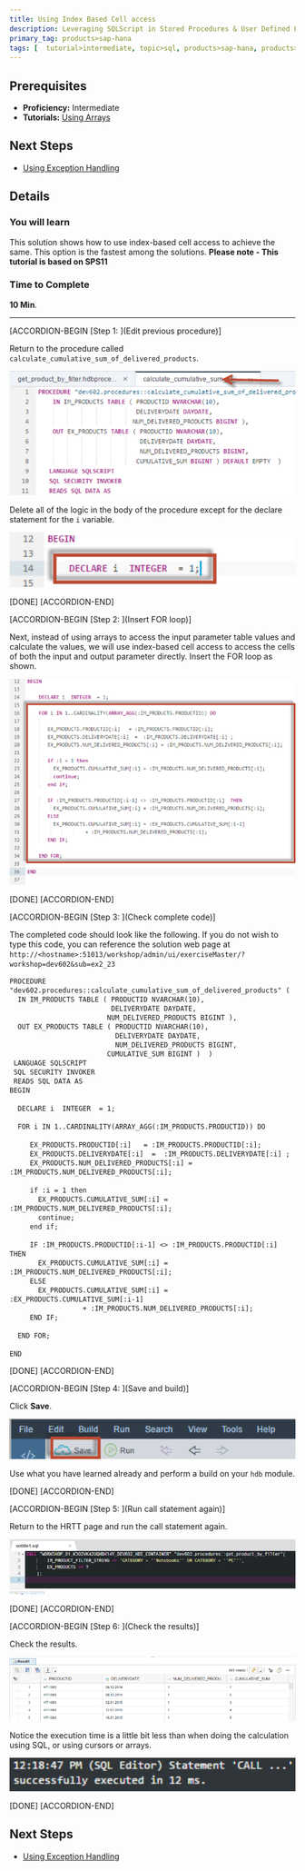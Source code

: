 ```yaml
---
title: Using Index Based Cell access
description: Leveraging SQLScript in Stored Procedures & User Defined Functions
primary_tag: products>sap-hana
tags: [  tutorial>intermediate, topic>sql, products>sap-hana, products>sap-hana\,-express-edition  ]
---
```

## Prerequisites  
- **Proficiency:** Intermediate
- **Tutorials:** [Using Arrays](http://www.sap.com/developer/tutorials/xsa-sqlscript-usingarrays.html)

## Next Steps
- [Using Exception Handling](http://www.sap.com/developer/tutorials/xsa-sqlscript-trans-exception.html)

## Details
### You will learn  
This solution shows how to use index-based cell access to achieve the same. This option is the fastest among the solutions.
**Please note - This tutorial is based on SPS11**

### Time to Complete
**10 Min**.

---


[ACCORDION-BEGIN [Step 1: ](Edit previous procedure)]

Return to the procedure called `calculate_cumulative_sum_of_delivered_products`.

![procedure editor](1.png)

Delete all of the logic in the body of the procedure except for the declare statement for the `i` variable.

![delete logic](2.png)

[DONE]
[ACCORDION-END]

[ACCORDION-BEGIN [Step 2: ](Insert FOR loop)]

Next, instead of using arrays to access the input parameter table values and calculate the values, we will use index-based cell access to access the cells of both the input and output parameter directly. Insert the FOR loop as shown.

![for loop](3.png)

[DONE]
[ACCORDION-END]

[ACCORDION-BEGIN [Step 3: ](Check complete code)]

The completed code should look like the following. If you do not wish to type this code, you can reference the solution web page at `http://<hostname>:51013/workshop/admin/ui/exerciseMaster/?workshop=dev602&sub=ex2_23`

```
PROCEDURE "dev602.procedures::calculate_cumulative_sum_of_delivered_products" (
  IN IM_PRODUCTS TABLE ( PRODUCTID NVARCHAR(10),  
                         DELIVERYDATE DAYDATE,
                        NUM_DELIVERED_PRODUCTS BIGINT ),
  OUT EX_PRODUCTS TABLE ( PRODUCTID NVARCHAR(10),
                          DELIVERYDATE DAYDATE,
                          NUM_DELIVERED_PRODUCTS BIGINT,
                        CUMULATIVE_SUM BIGINT )  )
 LANGUAGE SQLSCRIPT
 SQL SECURITY INVOKER
 READS SQL DATA AS
BEGIN

  DECLARE i  INTEGER  = 1;

  FOR i IN 1..CARDINALITY(ARRAY_AGG(:IM_PRODUCTS.PRODUCTID)) DO

     EX_PRODUCTS.PRODUCTID[:i]   = :IM_PRODUCTS.PRODUCTID[:i];
     EX_PRODUCTS.DELIVERYDATE[:i]  =  :IM_PRODUCTS.DELIVERYDATE[:i] ;
     EX_PRODUCTS.NUM_DELIVERED_PRODUCTS[:i] = :IM_PRODUCTS.NUM_DELIVERED_PRODUCTS[:i];     

     if :i = 1 then
       EX_PRODUCTS.CUMULATIVE_SUM[:i] = :IM_PRODUCTS.NUM_DELIVERED_PRODUCTS[:i];
       continue;
     end if;

     IF :IM_PRODUCTS.PRODUCTID[:i-1] <> :IM_PRODUCTS.PRODUCTID[:i]  THEN
       EX_PRODUCTS.CUMULATIVE_SUM[:i] = :IM_PRODUCTS.NUM_DELIVERED_PRODUCTS[:i];
     ELSE
       EX_PRODUCTS.CUMULATIVE_SUM[:i] = :EX_PRODUCTS.CUMULATIVE_SUM[:i-1]
                  + :IM_PRODUCTS.NUM_DELIVERED_PRODUCTS[:i];
     END IF;

  END FOR;

END
```

[DONE]
[ACCORDION-END]

[ACCORDION-BEGIN [Step 4: ](Save and build)]

Click **Save**.

![save](5.png)

Use what you have learned already and perform a build on your `hdb` module.

[DONE]
[ACCORDION-END]

[ACCORDION-BEGIN [Step 5: ](Run call statement again)]

Return to the HRTT page and run the call statement again.

![HRTT](6.png)

[DONE]
[ACCORDION-END]

[ACCORDION-BEGIN [Step 6: ](Check the results)]

Check the results.

![results](7.png)

Notice the execution time is a little bit less than when doing the calculation using SQL, or using cursors or arrays.

![execution time](8.png)

[DONE]
[ACCORDION-END]




## Next Steps
- [Using Exception Handling](http://www.sap.com/developer/tutorials/xsa-sqlscript-trans-exception.html)
